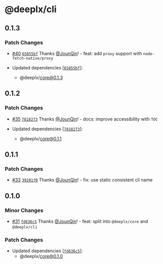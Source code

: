 # @deeplx/cli

## 0.1.3

### Patch Changes

- [#40](https://github.com/un-ts/deeplx/pull/40) [`65855bf`](https://github.com/un-ts/deeplx/commit/65855bfc65eebce31efb823064495f386c3d87cb) Thanks [@JounQin](https://github.com/JounQin)! - feat: add `proxy` support with `node-fetch-native/proxy`

- Updated dependencies [[`65855bf`](https://github.com/un-ts/deeplx/commit/65855bfc65eebce31efb823064495f386c3d87cb)]:
  - @deeplx/core@0.1.3

## 0.1.2

### Patch Changes

- [#35](https://github.com/un-ts/deeplx/pull/35) [`7818273`](https://github.com/un-ts/deeplx/commit/781827308f0487f26b5162d8fec9148b96f1b876) Thanks [@JounQin](https://github.com/JounQin)! - docs: improve accessibility with `TOC`

- Updated dependencies [[`7818273`](https://github.com/un-ts/deeplx/commit/781827308f0487f26b5162d8fec9148b96f1b876)]:
  - @deeplx/core@0.1.1

## 0.1.1

### Patch Changes

- [#33](https://github.com/un-ts/deeplx/pull/33) [`39201f0`](https://github.com/un-ts/deeplx/commit/39201f0992aac2a2c2265eafb79cb3e9380475b7) Thanks [@JounQin](https://github.com/JounQin)! - fix: use static consistent cli name

## 0.1.0

### Minor Changes

- [#31](https://github.com/un-ts/deeplx/pull/31) [`fd636c5`](https://github.com/un-ts/deeplx/commit/fd636c590b2255a9f657ac43a400bfdff66af5a6) Thanks [@JounQin](https://github.com/JounQin)! - feat: split into `@deeplx/core` and `@deeplx/cli`

### Patch Changes

- Updated dependencies [[`fd636c5`](https://github.com/un-ts/deeplx/commit/fd636c590b2255a9f657ac43a400bfdff66af5a6)]:
  - @deeplx/core@0.1.0
